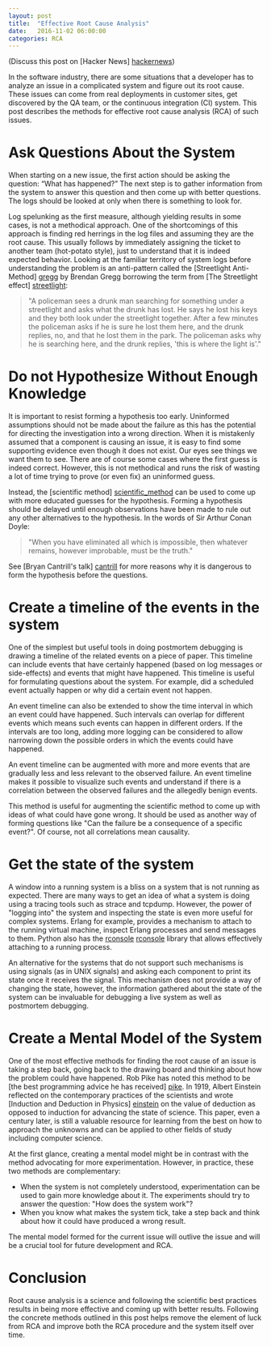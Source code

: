 ```yaml
---
layout: post
title:  "Effective Root Cause Analysis"
date:   2016-11-02 06:00:00
categories: RCA
---
```


(Discuss this post on [Hacker News] [hackernews])

In the software industry, there are some situations that a developer has to analyze an issue in a complicated system and figure out its root cause. These issues can come from real deployments in customer sites, get discovered by the QA team, or the continuous integration (CI) system. This post describes the methods for effective root cause analysis (RCA) of such issues.

Ask Questions About the System
==============================
When starting on a new issue, the first action should be asking the question: “What has happened?” The next step is to gather information from the system to answer this question and then come up with better questions. The logs should be looked at only when there is something to look for.

Log spelunking as the first measure, although yielding results in some cases, is not a methodical approach. One of the shortcomings of this approach is finding red herrings in the log files and assuming they are the root cause. This usually follows by immediately assigning the ticket to another team (hot-potato style), just to understand that it is indeed expected behavior.
Looking at the familiar territory of system logs before understanding the problem is an anti-pattern called the [Streetlight Anti-Method] [gregg] by Brendan Gregg borrowing the term from [The Streetlight effect] [streetlight]:

> "A policeman sees a drunk man searching for something under a streetlight and asks what the drunk has lost. He says he lost his keys and they both look under the streetlight together. After a few minutes the policeman asks if he is sure he lost them here, and the drunk replies, no, and that he lost them in the park. The policeman asks why he is searching here, and the drunk replies, 'this is where the light is'."


Do not Hypothesize Without Enough Knowledge
===========================================
It is important to resist forming a hypothesis too early. Uninformed assumptions should not be made about the failure as this has the potential for directing the investigation into a wrong direction. When it is mistakenly assumed that a component is causing an issue, it is easy to find some supporting evidence even though it does not exist. Our eyes see things we want them to see. There are of course some cases where the first guess is indeed correct. However, this is not methodical and runs the risk of wasting a lot of time trying to prove (or even fix) an uninformed guess.

Instead, the [scientific method] [scientific_method] can be used to come up with more educated guesses for the hypothesis. Forming a hypothesis should be delayed until enough observations have been made to rule out any other alternatives to the hypothesis. In the words of Sir Arthur Conan Doyle:
> "When you have eliminated all which is impossible, then whatever remains, however improbable, must be the truth."

See [Bryan Cantrill's talk] [cantrill] for more reasons why it is dangerous to form the hypothesis before the questions.

Create a timeline of the events in the system
=============================================
One of the simplest but useful tools in doing postmortem debugging is drawing a timeline of the related events on a piece of paper. This timeline can include events that have certainly happened (based on log messages or side-effects) and events that might have happened. This timeline is useful for formulating questions about the system. For example, did a scheduled event actually happen or why did a certain event not happen.

An event timeline can also be extended to show the time interval in which an event could have happened. Such intervals can overlap for different events which means such events can happen in different orders. If the intervals are too long, adding more logging can be considered to allow narrowing down the possible orders in which the events could have happened.

An event timeline can be augmented with more and more events that are gradually less and less relevant to the observed failure. An event timeline makes it possible to visualize such events and understand if there is a correlation between the observed failures and the allegedly benign events.

This method is useful for augmenting the scientific method to come up with ideas of what could have gone wrong. It should be used as another way of forming questions like "Can the failure be a consequence of a specific event?". Of course, not all correlations mean causality.


Get the state of the system
===========================
A window into a running system is a bliss on a system that is not running as expected. There are many ways to get an idea of what a system is doing using a tracing tools such as strace and tcpdump. However, the power of "logging into" the system and inspecting the state is even more useful for complex systems. Erlang for example, provides a mechanism to attach to the running virtual machine, inspect Erlang processes and send messages to them. Python also has the [rconsole] [rconsole] library that allows effectively attaching to a running process.

An alternative for the systems that do not support such mechanisms is using signals (as in UNIX signals) and asking each component to print its state once it receives the signal. This mechanism does not provide a way of changing the state, however, the information gathered about the state of the system can be invaluable for debugging a live system as well as postmortem debugging.

Create a Mental Model of the System
===================================
One of the most effective methods for finding the root cause of an issue is taking a step back, going back to the drawing board and thinking about how the problem could have happened. Rob Pike has noted this method to be [the best programming advice he has received] [pike]. In 1919, Albert Einstein reflected on the contemporary practices of the scientists and wrote [Induction and Deduction in Physics] [einstein] on the value of deduction as opposed to induction for advancing the state of science. This paper, even a century later, is still a valuable resource for learning from the best on how to approach the unknowns and can be applied to other fields of study including computer science.

At the first glance, creating a mental model might be in contrast with the method advocating for more experimentation. However, in practice, these two methods are complementary:

* When the system is not completely understood, experimentation can be used to gain more knowledge about it. The experiments should try to answer the question: "How does the system work"?
* When you know what makes the system tick, take a step back and think about how it could have produced a wrong result.

The mental model formed for the current issue will outlive the issue and will be a crucial tool for future development and RCA.

Conclusion
==========
Root cause analysis is a science and following the scientific best practices results in being more effective and coming up with better results. Following the concrete methods outlined in this post helps remove the element of luck from RCA and improve both the RCA procedure and the system itself over time.

[hackernews]: https://news.ycombinator.com/news

[gregg]: https://youtu.be/abLan0aXJkw?t=1288

[streetlight]: https://en.wikipedia.org/wiki/Streetlight_effect

[scientific_method]: https://en.wikipedia.org/wiki/Scientific_method

[cantrill]: https://www.infoq.com/presentations/debugging-microservices-production

[rconsole]: http://winpdb.org/

[pike]: http://www.informit.com/articles/article.aspx?p=1941206

[einstein]: http://alberteinstein.info/vufind1/images/einstein/ear01/view/1/5-191.tr_000012852.pdf

